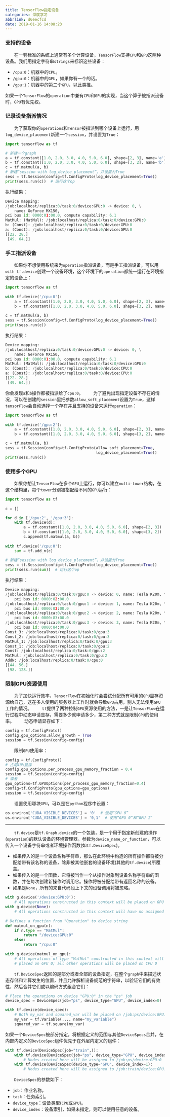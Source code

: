 ```yaml
---
title: TensorFlow指定设备
categories: 深度学习
abbrlink: d6eecfcd
date: 2019-01-16 14:08:23
---
```

### 支持的设备

&emsp;&emsp;在一套标准的系统上通常有多个计算设备，`TensorFlow`支持`CPU`和`GPU`这两种设备。我们用指定字符串`strings`来标识这些设备：<!--more-->

- `/cpu:0`：机器中的`CPU`。
- `/gpu:0`：机器中的`GPU`，如果你有一个的话。
- `/gpu:1`：机器中的第二个`GPU`，以此类推。

如果一个`TensorFlow`的`operation`中兼有`CPU`和`GPU`的实现，当这个算子被指派设备时，`GPU`有优先权。

### 记录设备指派情况

&emsp;&emsp;为了获取你的`operations`和`Tensor`被指派到哪个设备上运行，用`log_device_placement`新建一个`session`，并设置为`True`：

``` python
import tensorflow as tf

# 新建一个graph
a = tf.constant([1.0, 2.0, 3.0, 4.0, 5.0, 6.0], shape=[2, 3], name='a')
b = tf.constant([1.0, 2.0, 3.0, 4.0, 5.0, 6.0], shape=[3, 2], name='b')
c = tf.matmul(a, b)
# 新建“session with log_device_placement”，并设置为True
sess = tf.Session(config=tf.ConfigProto(log_device_placement=True))
print(sess.run(c))  # 运行这个op
```

执行结果：

``` python
Device mapping:
/job:localhost/replica:0/task:0/device:GPU:0 -> device: 0, \
    name: GeForce MX150,
pci bus id: 0000:01:00.0, compute capability: 6.1
MatMul: (MatMul): /job:localhost/replica:0/task:0/device:GPU:0
b: (Const): /job:localhost/replica:0/task:0/device:GPU:0
a: (Const): /job:localhost/replica:0/task:0/device:GPU:0
[[22. 28.]
 [49. 64.]]
```

### 手工指派设备

&emsp;&emsp;如果你不想使用系统来为`operation`指派设备，而是手工指派设备，可以用`with tf.device`创建一个设备环境，这个环境下的`operation`都统一运行在环境指定的设备上：

``` python
import tensorflow as tf
​
with tf.device('/cpu:0'):
    a = tf.constant([1.0, 2.0, 3.0, 4.0, 5.0, 6.0], shape=[2, 3], name='a')
    b = tf.constant([1.0, 2.0, 3.0, 4.0, 5.0, 6.0], shape=[3, 2], name='b')
​
c = tf.matmul(a, b)
sess = tf.Session(config=tf.ConfigProto(log_device_placement=True))
print(sess.run(c))
```

执行结果：

``` python
Device mapping:
/job:localhost/replica:0/task:0/device:GPU:0 -> device: 0, \
    name: GeForce MX150,
pci bus id: 0000:01:00.0, compute capability: 6.1
MatMul: (MatMul): /job:localhost/replica:0/task:0/device:GPU:0
b: (Const): /job:localhost/replica:0/task:0/device:CPU:0
a: (Const): /job:localhost/replica:0/task:0/device:CPU:0
[[22. 28.]
 [49. 64.]]
```

你会发现`a`和`b`操作都被指派给了`cpu:0`。
&emsp;&emsp;为了避免出现指定设备不存在的情况，可以在创建的`session`里把参数`allow_soft_placement`设置为`True`，这样`tensorFlow`会自动选择一个存在并且支持的设备来运行`operation`：

``` python
import tensorflow as tf
​
with tf.device('/gpu:2'):
    a = tf.constant([1.0, 2.0, 3.0, 4.0, 5.0, 6.0], shape=[2, 3], name='a')
    b = tf.constant([1.0, 2.0, 3.0, 4.0, 5.0, 6.0], shape=[3, 2], name='b')

c = tf.matmul(a, b)
sess = tf.Session(config=tf.ConfigProto(allow_soft_placement=True,
                                        log_device_placement=True))
print(sess.run(c))
```

### 使用多个GPU

&emsp;&emsp;如果你想让`TensorFlow`在多个`GPU`上运行，你可以建立`multi-tower`结构，在这个结构里，每个`tower`分别被指配给不同的`GPU`运行：

``` python
import tensorflow as tf
​
c = []

for d in ['/gpu:2', '/gpu:3']:
    with tf.device(d):
        a = tf.constant([1.0, 2.0, 3.0, 4.0, 5.0, 6.0], shape=[2, 3])
        b = tf.constant([1.0, 2.0, 3.0, 4.0, 5.0, 6.0], shape=[3, 2])
        c.append(tf.matmul(a, b))
​
with tf.device('/cpu:0'):
    sum = tf.add_n(c)
​
# 新建“session with log_device_placement”，并设置为True
sess = tf.Session(config=tf.ConfigProto(log_device_placement=True))
print(sess.run(sum))  # 运行这个op
```

执行结果：

``` python
Device mapping:
/job:localhost/replica:0/task:0/gpu:0 -> device: 0, name: Tesla K20m, \
    pci bus id: 0000:02:00.0
/job:localhost/replica:0/task:0/gpu:1 -> device: 1, name: Tesla K20m, \
    pci bus id: 0000:03:00.0
/job:localhost/replica:0/task:0/gpu:2 -> device: 2, name: Tesla K20m, \
    pci bus id: 0000:83:00.0
/job:localhost/replica:0/task:0/gpu:3 -> device: 3, name: Tesla K20m, \
    pci bus id: 0000:84:00.0
Const_3: /job:localhost/replica:0/task:0/gpu:3
Const_2: /job:localhost/replica:0/task:0/gpu:3
MatMul_1: /job:localhost/replica:0/task:0/gpu:3
Const_1: /job:localhost/replica:0/task:0/gpu:2
Const: /job:localhost/replica:0/task:0/gpu:2
MatMul: /job:localhost/replica:0/task:0/gpu:2
AddN: /job:localhost/replica:0/task:0/cpu:0
[[44. 56.]
 [98. 128.]]
```

### 限制GPU资源使用

&emsp;&emsp;为了加快运行效率，`TensorFlow`在初始化时会尝试分配所有可用的`GPU`显存资源给自己，这在多人使用的服务器上工作时就会导致`GPU`占用，别人无法使用`GPU`工作的情况。
&emsp;&emsp;`tf`提供了两种控制`GPU`资源使用的方法，一是让`TensorFlow`在运行过程中动态申请显存，需要多少就申请多少，第二种方式就是限制`GPU`的使用率。
&emsp;&emsp;动态申请显存如下：

``` python
config = tf.ConfigProto()
config.gpu_options.allow_growth = True
session = tf.Session(config=config)
```

&emsp;&emsp;限制`GPU`使用率：

``` python
config = tf.ConfigProto()
# 占用40%显存
config.gpu_options.per_process_gpu_memory_fraction = 0.4
session = tf.Session(config=config)
# 或者
gpu_options=tf.GPUOptions(per_process_gpu_memory_fraction=0.4)
config=tf.ConfigProto(gpu_options=gpu_options)
session = tf.Session(config=config)
```

&emsp;&emsp;设置使用哪块`GPU`，可以是在`python`程序中设置：

``` python
os.environ['CUDA_VISIBLE_DEVICES'] = '0'  # 使用“GPU 0”
os.environ['CUDA_VISIBLE_DEVICES'] = '0,1'  # 使用“GPU 0”和“GPU 1”
```

---

&emsp;&emsp;`tf.device`是`tf.Graph.device`的一个包装，是一个用于指定新创建的操作(`operation`)的默认设备的环境管理器。参数为`device_name_or_function`，可以传入一个设备字符串或者环境操作函数(如`tf.DeviceSpec`)。

- 如果传入的是一个设备名称字符串，那么在此环境中构造的所有操作都将被分配给带有该名称的设备，除非被其他嵌套的设备环境(其他的`tf.device`)所覆盖。
- 如果传入的是一个函数，它将被当作一个从操作对象到设备名称字符串的函数，并在每次创建新操作时调用它。操作将被分配给带有返回名称的设备。
- 如果是`None`，所有的来自代码段上下文的设备调用将被忽略。

``` python
with g.device('/device:GPU:0'):
    # All operations constructed in this context will be placed on GPU 0
with g.device(None):
    # All operations constructed in this context will have no assigned device
​
# Defines a function from "Operation" to device string
def matmul_on_gpu(n):
    if n.type == "MatMul":
        return "/device:GPU:0"
    else:
        return "/cpu:0"
​
with g.device(matmul_on_gpu):
    # All operations of type "MatMul" constructed in this context will be
    # placed on GPU 0; all other operations will be placed on CPU 0
```

&emsp;&emsp;`tf.DeviceSpec`返回的是部分或者全部的设备指定，在整个`graph`中来描述状态存储和计算发生的位置，并且允许解析设备规范的字符串，以验证它们的有效性，然后合并它们或以编码方式组合它们：

``` python
# Place the operations on device "GPU:0" in the "ps" job
device_spec = DeviceSpec(job="ps", device_type="GPU", device_index=0)

with tf.device(device_spec):
    # Both my_var and squared_var will be placed on /job:ps/device:GPU:0
    my_var = tf.Variable(..., name="my_variable")
    squared_var = tf.square(my_var)
```

如果一个`DeviceSpec`被部分指定，将根据定义的范围与其他`DeviceSpecs`合并，在内部内定义的`DeviceSpec`组件优先于在外层内定义的组件：

``` python
with tf.device(DeviceSpec(job="train",)):
    with tf.device(DeviceSpec(job="ps", device_type="GPU", device_index=0):
        # Nodes created here will be assigned to /job:ps/device:GPU:0
    with tf.device(DeviceSpec(device_type="GPU", device_index=1):
        # Nodes created here will be assigned to /job:train/device:GPU:1
```

&emsp;&emsp;`DeviceSpec`的参数如下：

- `job`：作业名称。
- `task`：任务索引。
- `device_type`：设备类型(`CPU`或`GPU`)。
- `device_index`：设备索引，如果未指定，则可以使用任意的设备。